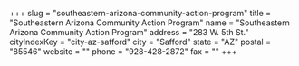 +++
slug = "southeastern-arizona-community-action-program"
title = "Southeastern Arizona Community Action Program"
name = "Southeastern Arizona Community Action Program"
address = "283 W. 5th St."
cityIndexKey = "city-az-safford"
city = "Safford"
state = "AZ"
postal = "85546"
website = ""
phone = "928-428-2872"
fax = ""
+++
